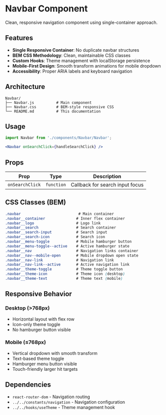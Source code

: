 # Navbar Component

Clean, responsive navigation component using single-container approach.

## Features

- **Single Responsive Container**: No duplicate navbar structures
- **BEM CSS Methodology**: Clean, maintainable CSS classes
- **Custom Hooks**: Theme management with localStorage persistence
- **Mobile-First Design**: Smooth transform animations for mobile dropdown
- **Accessibility**: Proper ARIA labels and keyboard navigation

## Architecture

```
Navbar/
├── Navbar.js          # Main component
├── Navbar.css         # BEM-style responsive CSS  
└── README.md          # This documentation
```

## Usage

```jsx
import Navbar from './components/Navbar/Navbar';

<Navbar onSearchClick={handleSearchClick} />
```

## Props

| Prop | Type | Description |
|------|------|-------------|
| `onSearchClick` | `function` | Callback for search input focus |

## CSS Classes (BEM)

```css
.navbar                          # Main container
.navbar__container              # Inner flex container
.navbar__logo                   # Logo link
.navbar__search                 # Search container
.navbar__search-input           # Search input
.navbar__search-icon            # Search icon
.navbar__menu-toggle            # Mobile hamburger button
.navbar__menu-toggle--active    # Active hamburger state
.navbar__nav                    # Navigation links container
.navbar__nav--mobile-open       # Mobile dropdown open state
.navbar__nav-link               # Navigation link
.navbar__nav-link--active       # Active navigation link
.navbar__theme-toggle           # Theme toggle button
.navbar__theme-icon             # Theme icon (desktop)
.navbar__theme-text             # Theme text (mobile)
```

## Responsive Behavior

### Desktop (>768px)
- Horizontal layout with flex row
- Icon-only theme toggle
- No hamburger button visible

### Mobile (≤768px)
- Vertical dropdown with smooth transform
- Text-based theme toggle
- Hamburger menu button visible
- Touch-friendly larger hit targets

## Dependencies

- `react-router-dom` - Navigation routing
- `../../constants/navigation` - Navigation configuration
- `../../hooks/useTheme` - Theme management hook
